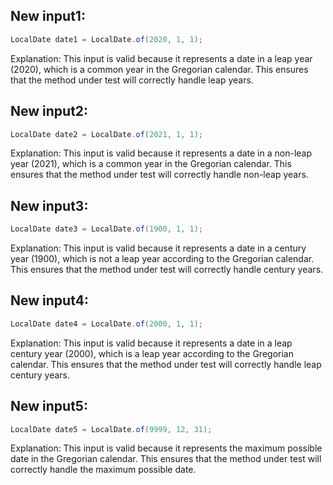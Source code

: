 ## New input1:
```java
LocalDate date1 = LocalDate.of(2020, 1, 1);
```
Explanation: This input is valid because it represents a date in a leap year (2020), which is a common year in the Gregorian calendar. This ensures that the method under test will correctly handle leap years.

## New input2:
```java
LocalDate date2 = LocalDate.of(2021, 1, 1);
```
Explanation: This input is valid because it represents a date in a non-leap year (2021), which is a common year in the Gregorian calendar. This ensures that the method under test will correctly handle non-leap years.

## New input3:
```java
LocalDate date3 = LocalDate.of(1900, 1, 1);
```
Explanation: This input is valid because it represents a date in a century year (1900), which is not a leap year according to the Gregorian calendar. This ensures that the method under test will correctly handle century years.

## New input4:
```java
LocalDate date4 = LocalDate.of(2000, 1, 1);
```
Explanation: This input is valid because it represents a date in a leap century year (2000), which is a leap year according to the Gregorian calendar. This ensures that the method under test will correctly handle leap century years.

## New input5:
```java
LocalDate date5 = LocalDate.of(9999, 12, 31);
```
Explanation: This input is valid because it represents the maximum possible date in the Gregorian calendar. This ensures that the method under test will correctly handle the maximum possible date.
